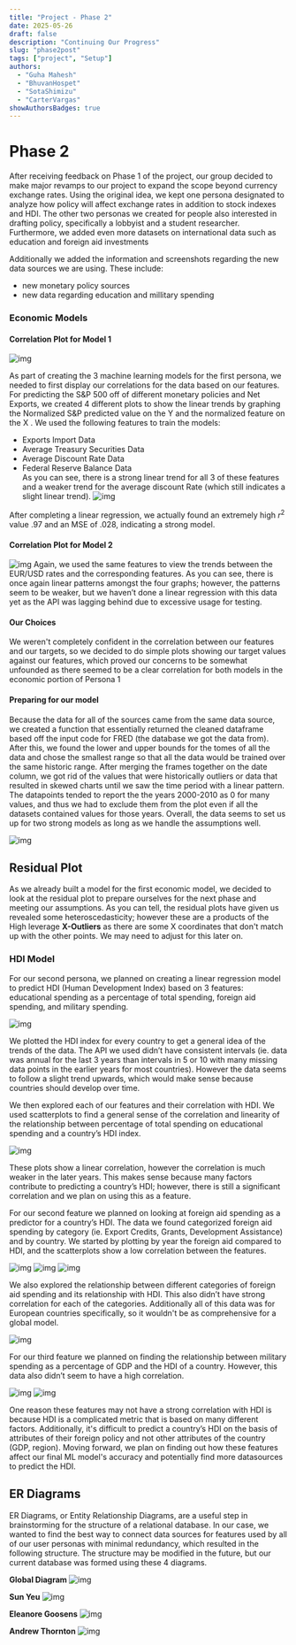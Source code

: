 ```yaml
---
title: "Project - Phase 2"
date: 2025-05-26
draft: false
description: "Continuing Our Progress"
slug: "phase2post"
tags: ["project", "Setup"]
authors:
  - "Guha Mahesh"
  - "BhuvanHospet"
  - "SotaShimizu"
  - "CarterVargas"
showAuthorsBadges: true
---
```


# Phase 2

After receiving feedback on Phase 1 of the project, our group decided to make major revamps to our project to expand the scope beyond currency exchange rates. Using the original idea, we kept one persona designated to analyze how policy will affect exchange rates in addition to stock indexes and HDI. The other two personas we created for people also interested in drafting policy, specifically a lobbyist and a student researcher. Furthermore, we added even more datasets on international data such as education and foreign aid investments

Additionally we added the information and screenshots regarding the new data sources we are using. These include:
- new monetary policy sources
- new data regarding education and millitary spending

### Economic Models

#### Correlation Plot for Model 1



![img](https://i.ibb.co/0VB61zXp/Screenshot-2025-05-27-at-9-17-45-PM.png)

As part of creating the 3 machine learning models for the first persona, we needed to first display our correlations for the data based on our features. For predicting the S&P 500 off of different monetary policies and Net Exports, we created 4 different plots
to show the linear trends by graphing the Normalized S&P predicted value on the Y and the normalized feature on the X . 
We used the following features to train the models:
- Exports Import Data 
- Average Treasury Securities Data  
- Average Discount Rate Data 
- Federal Reserve Balance Data  
As you can see, there is a strong linear trend for all 3 of these features and a weaker trend for the average discount Rate (which still indicates a slight linear trend). 
![img](https://i.ibb.co/YF9NhwJT/Screenshot-2025-05-27-at-9-45-52-PM.png)

After completing a linear regression, we actually found an extremely high $r^2$ value .97 and an MSE of .028, indicating a strong model.

 
#### Correlation Plot for Model 2

![img](https://i.ibb.co/0ySTC49j/Screenshot-2025-05-27-at-9-45-03-PM.png)
Again, we used the same features to view the trends between the EUR/USD rates and the corresponding features. As you can see, there is once again linear patterns amongst the four graphs; however, the patterns seem to be weaker, but we haven’t done a linear regression with this data yet as the API was lagging behind due to excessive usage for testing. 

#### Our Choices
 We weren't completely confident in the correlation between our features and our targets, so we decided to do simple plots showing our target values against our features, which proved our concerns to be somewhat unfounded as there seemed to be a clear correlation for both models in the economic portion of Persona 1

#### Preparing for our model
Because the data for all of the sources came from the same data source, we created a function that essentially returned the cleaned dataframe based off the input code for FRED (the database we got the data from). After this, we found the lower and upper bounds for the tomes of all the data and chose the smallest range so that all the data would be trained over the same historic range. After merging the frames together on the date column, we got rid of the values that were historically outliers or data that resulted in skewed charts until we saw the time period with a linear pattern. The datapoints tended to report the the years 2000-2010 as 0 for many values, and thus we had to exclude them from the plot even if all the datasets contained values for those years. Overall, the data seems to set us up for two strong models as long as we handle the assumptions well. 

![img](https://i.ibb.co/nNMfxfT3/Screenshot-2025-05-27-at-10-16-11-PM.png)
## Residual Plot
As we already built a model for the first economic model, we decided to look at the residual plot to prepare ourselves for the next phase and meeting our assumptions. As you can tell, the residual plots have given us revealed some heteroscedasticity; however these are a products of the High leverage **X-Outliers** as there are some X coordinates that don't match up with the other points. We may need to adjust for this later on.

### HDI Model

For our second persona, we planned on creating a linear regression model to predict HDI (Human Development Index) based on 3 features: educational spending as a percentage of total spending, foreign aid spending, and military spending. 

![img](https://i.ibb.co/k606n9cG/Screenshot-2025-05-27-at-11-22-04-PM.png)

We plotted the HDI index for every country to get a general idea of the trends of the data. The API we used didn’t have consistent intervals (ie. data was annual for the last 3 years than intervals in 5 or 10 with many missing data points in the earlier years for most countries). However the data seems to follow a slight trend upwards, which would make sense because countries should develop over time. 

We then explored each of our features and their correlation with HDI. We used scatterplots to find a general sense of the correlation and linearity of the relationship between percentage of total spending on educational spending and a country’s HDI index. 

![img](https://i.ibb.co/GQ0DxBCc/Screenshot-2025-05-27-at-11-22-42-PM.png)

These plots show a linear correlation, however the correlation is much weaker in the later years. This makes sense because many factors contribute to predicting a country’s HDI; however, there is still a significant correlation and we plan on using this as a feature.

For our second feature we planned on looking at foreign aid spending as a predictor for a country’s HDI. The data we found categorized foreign aid spending by category (ie. Export Credits, Grants, Development Assistance) and by country. We started by plotting by year the foreign aid compared to HDI, and the scatterplots show a low correlation between the features.  

![img](https://i.ibb.co/TB7LSQkK/Screenshot-2025-05-27-at-11-23-23-PM.png)
![img](https://i.ibb.co/fVLs6bQ3/Screenshot-2025-05-27-at-11-24-01-PM.png)
![img](https://i.ibb.co/C585vdw8/Screenshot-2025-05-27-at-11-24-22-PM.png)

We also explored the relationship between different categories of foreign aid spending and its relationship with HDI. This also didn’t have strong correlation for each of the categories. Additionally all of this data was for European countries specifically, so it wouldn't be as comprehensive for a global model.

![img](https://i.ibb.co/wZjdV1YK/Screenshot-2025-05-27-at-11-24-39-PM.png)

For our third feature we planned on finding the relationship between military spending as a percentage of GDP and the HDI of a country. However, this data also didn’t seem to have a high correlation.

![img](https://i.ibb.co/zhpvh70F/Screenshot-2025-05-27-at-11-24-55-PM.png)
![img](https://i.ibb.co/whcjKrff/Screenshot-2025-05-27-at-11-25-09-PM.png)

One reason these features may not have a strong correlation with HDI is because HDI is a complicated metric that is based on many different factors. Additionally, it's difficult to predict a country’s HDI on the basis of attributes of their foreign policy and not other attributes of the country (GDP, region). Moving forward, we plan on finding out how these features affect our final ML model's accuracy and potentially find more datasources to predict the HDI. 



## ER Diagrams
ER Diagrams, or Entity Relationship Diagrams, are a useful step in brainstorming for the structure of a relational database. In our case, we wanted to find the best way to connect data sources for features used by all of our user personas with minimal redundancy, which resulted in the following structure. The structure may be modified in the future, but our current database was formed using these 4 diagrams.

**Global Diagram**
![img](https://i.ibb.co/7xmFFcNG/Screenshot-2025-05-28-at-12-54-29-AM.png)

**Sun Yeu**
![img](https://i.ibb.co/jPLq6j9N/Screenshot-2025-05-27-at-10-52-25-PM.png)

**Eleanore Goosens**
![img](https://i.ibb.co/tTspPJdQ/Screenshot-2025-05-27-at-10-55-42-PM.png)

**Andrew Thornton**
![img](https://i.ibb.co/R4NXCTwN/Screenshot-2025-05-27-at-10-57-49-PM.png)


